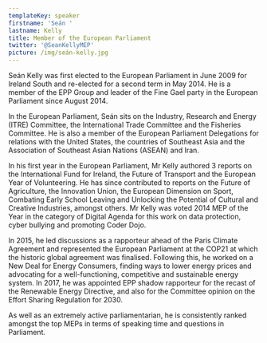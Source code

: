 ```yaml
---
templateKey: speaker
firstname: 'Seán '
lastname: Kelly
title: Member of the European Parliament
twitter: '@SeanKellyMEP'
picture: /img/seán-kelly.jpg
---
```

Seán Kelly was first elected to the European Parliament in June 2009 for Ireland South and re-elected for a second term in May 2014. He is a member of the EPP Group and leader of the Fine Gael party in the European Parliament since August 2014.



In the European Parliament, Seán sits on the Industry, Research and Energy (ITRE) Committee, the International Trade Committee and the Fisheries Committee. He is also a member of the European Parliament Delegations for relations with the United States, the countries of Southeast Asia and the Association of Southeast Asian Nations (ASEAN) and Iran.



In his first year in the European Parliament, Mr Kelly authored 3 reports on the International Fund for Ireland, the Future of Transport and the European Year of Volunteering. He has since contributed to reports on the Future of Agriculture, the Innovation Union, the European Dimension on Sport, Combating Early School Leaving and Unlocking the Potential of Cultural and Creative Industries, amongst others. Mr Kelly was voted 2014 MEP of the Year in the category of Digital Agenda for this work on data protection, cyber bullying and promoting Coder Dojo.



In 2015, he led discussions as a rapporteur ahead of the Paris Climate Agreement and represented the European Parliament at the COP21 at which the historic global agreement was finalised. Following this, he worked on a New Deal for Energy Consumers, finding ways to lower energy prices and advocating for a well-functioning, competitive and sustainable energy system. In 2017, he was appointed EPP shadow rapporteur for the recast of the Renewable Energy Directive, and also for the Committee opinion on the Effort Sharing Regulation for 2030.



As well as an extremely active parliamentarian, he is consistently ranked amongst the top MEPs in terms of speaking time and questions in Parliament.

